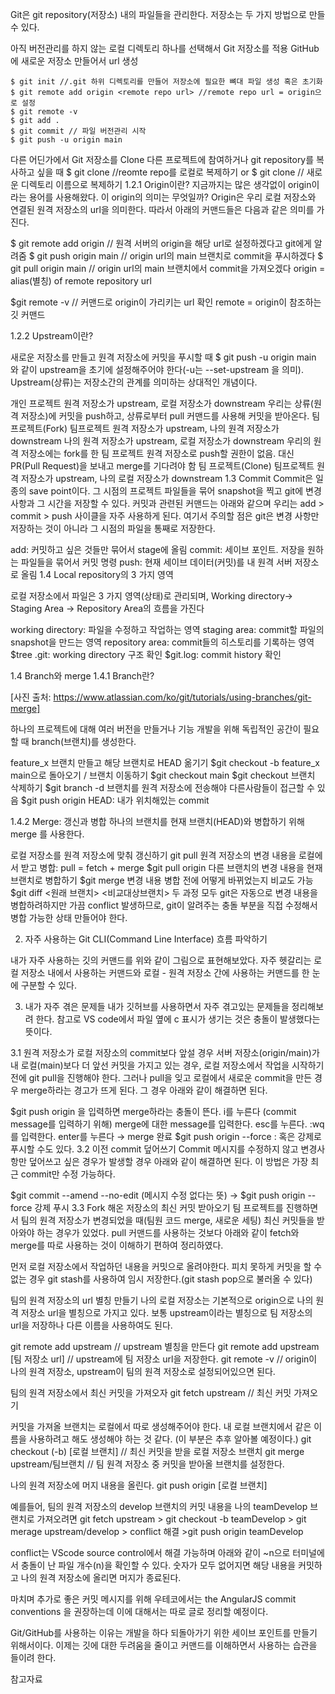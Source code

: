 Git은 git repository(저장소) 내의 파일들을 관리한다. 저장소는 두 가지 방법으로 만들 수 있다.

아직 버전관리를 하지 않는 로컬 디렉토리 하나를 선택해서 Git 저장소를 적용
GitHub에 새로운 저장소 만들어서 url 생성

```git
$ git init //.git 하위 디렉토리를 만들어 저장소에 필요한 뼈대 파일 생성 혹은 초기화
$ git remote add origin <remote repo url> //remote repo url = origin으로 설정
$ git remote -v
$ git add .
$ git commit // 파일 버전관리 시작
$ git push -u origin main
```

다른 어딘가에서 Git 저장소를 Clone
다른 프로젝트에 참여하거나 git repository를 복사하고 싶을 때
$ git clone <remote repo url> //reomte repo를 로컬로 복제하기
 or
$ git clone <remote repo url.git> <newname> // 새로운 디렉토리 이름으로 복제하기 
1.2.1 Origin이란?
지금까지는 많은 생각없이 origin이라는 용어를 사용해왔다. 이 origin의 의미는 무엇일까? Origin은 우리 로컬 저장소와 연결된 원격 저장소의 url을 의미한다. 따라서 아래의 커맨드들은 다음과 같은 의미를 가진다.

$ git remote add origin <remote repo url> // 원격 서버의 origin을 해당 url로 설정하겠다고 git에게 알려줌
$ git push origin main // origin url의 main 브랜치로 commit을 푸시하겠다
$ git pull origin main // origin url의 main 브랜치에서 commit을 가져오겠다
origin = alias(별칭) of remote repository url

$git remote -v // 커맨드로 origin이 가리키는 url 확인
remote = origin이 참조하는 깃 커맨드

1.2.2 Upstream이란?


새로운 저장소를 만들고 원격 저장소에 커밋을 푸시할 때 $ git push -u origin main 와 같이 upstream을 초기에 설정해주어야 한다(-u는 --set-upstream 을 의미). Upstream(상류)는 저장소간의 관계를 의미하는 상대적인 개념이다.

개인 프로젝트
원격 저장소가 upstream, 로컬 저장소가 downstream
우리는 상류(원격 저장소)에 커밋을 push하고, 상류로부터 pull 커맨드를 사용해 커밋을 받아온다.
팀 프로젝트(Fork)
팀프로젝트 원격 저장소가 upstream, 나의 원격 저장소가 downstream
나의 원격 저장소가 upstream, 로컬 저장소가 downstream
우리의 원격 저장소에는 fork를 한 팀 프로젝트 원격 저장소로 push할 권한이 없음. 대신 PR(Pull Request)을 보내고 merge를 기다려야 함
팀 프로젝트(Clone)
팀프로젝트 원격 저장소가 upstream, 나의 로컬 저장소가 downstream
1.3 Commit
Commit은 일종의 save point이다. 그 시점의 프로젝트 파일들을 묶어 snapshot을 찍고 git에 변경 사항과 그 시간을 저장할 수 있다. 커밋과 관련된 커맨드는 아래와 같으며 우리는 add > commit > push 사이클을 자주 사용하게 된다. 여기서 주의할 점은 git은 변경 사항만 저장하는 것이 아니라 그 시점의 파일을 통째로 저장한다.

add: 커밋하고 싶은 것들만 묶어서 stage에 올림
commit: 세이브 포인트. 저장을 원하는 파일들을 묶어서 커밋 명령
push: 현재 세이브 데이터(커밋)를 내 원격 서버 저장소로 올림
1.4 Local repository의 3 가지 영역


로컬 저장소에서 파일은 3 가지 영역(상태)로 관리되며, Working directory→ Staging Area → Repository Area의 흐름을 가진다

working directory: 파일을 수정하고 작업하는 영역
staging area: commit할 파일의 snapshot을 만드는 영역
repository area: commit들의 히스토리를 기록하는 영역
$tree .git: working directory 구조 확인
$git.log: commit history 확인

1.4 Branch와 merge
1.4.1 Branch란?

[사진 출처: https://www.atlassian.com/ko/git/tutorials/using-branches/git-merge]

하나의 프로젝트에 대해 여러 버전을 만들거나 기능 개발을 위해 독립적인 공간이 필요할 때 branch(브랜치)를 생성한다.

feature_x 브랜치 만들고 해당 브랜치로 HEAD 옮기기
$git checkout -b feature_x
main으로 돌아오기 / 브랜치 이동하기
$git checkout main
$git checkout <branch name>
브랜치 삭제하기
$git branch -d <branch name>
브랜치를 원격 저장소에 전송해야 다른사람들이 접근할 수 있음
$git push origin <branch name>
HEAD: 내가 위치해있는 commit

1.4.2 Merge: 갱신과 병합
하나의 브랜치를 현재 브랜치(HEAD)와 병합하기 위해 merge 를 사용한다.

로컬 저장소를 원격 저장소에 맞춰 갱신하기 git pull
원격 저장소의 변경 내용을 로컬에서 받고 병합: pull = fetch + merge
$git pull origin <branch name>
다른 브랜치의 변경 내용을 현재 브랜치로 병합하기 $git merge <branch name>
변경 내용 병합 전에 어떻게 바뀌었는지 비교도 가능 $git diff <원래 브랜치> <비교대상브랜치>
두 과정 모두 git은 자동으로 변경 내용을 병합하려하지만 가끔 conflict 발생하므로, git이 알려주는 충돌 부분을 직접 수정해서 병합 가능한 상태 만들어야 한다.

2. 자주 사용하는 Git CLI(Command Line Interface) 흐름 파악하기

내가 자주 사용하는 깃의 커맨드를 위와 같이 그림으로 표현해보았다. 자주 헷갈리는 로컬 저장소 내에서 사용하는 커맨드와 로컬 - 원격 저장소 간에 사용하는 커맨드를 한 눈에 구분할 수 있다.

3. 내가 자주 겪은 문제들
내가 깃허브를 사용하면서 자주 겪고있는 문제들을 정리해보려 한다. 참고로 VS code에서 파일 옆에 c 표시가 생기는 것은 충돌이 발생했다는 뜻이다.

3.1 원격 저장소가 로컬 저장소의 commit보다 앞설 경우
서버 저장소(origin/main)가 내 로컬(main)보다 더 앞선 커밋을 가지고 있는 경우, 로컬 저장소에서 작업을 시작하기 전에 git pull을 진행해야 한다. 그러나 pull을 잊고 로컬에서 새로운 commit을 만든 경우 merge하라는 경고가 뜨게 된다. 그 경우 아래와 같이 해결하면 된다.

$git push origin <branch name>을 입력하면 merge하라는 충돌이 뜬다.
i를 누른다 (commit message를 입력하기 위해)
merge에 대한 message를 입력한다.
esc를 누른다.
:wq를 입력한다.
enter를 누른다 → merge 완료
$git push origin <branch name> --force : 혹은 강제로 푸시할 수도 있다.
3.2 이전 commit 덮어쓰기
Commit 메시지를 수정하지 않고 변경사항만 덮어쓰고 싶은 경우가 발생할 경우 아래와 같이 해결하면 된다. 이 방법은 가장 최근 commit만 수정 가능하다.

$git commit --amend --no-edit (메시지 수정 없다는 뜻) → $git push origin <branch name> --force 강제 푸시
3.3 Fork 해온 저장소의 최신 커밋 받아오기
팀 프로젝트를 진행하면서 팀의 원격 저장소가 변경되었을 때(팀원 코드 merge, 새로운 세팅) 최신 커밋들을 받아와야 하는 경우가 있었다. pull 커맨드를 사용하는 것보다 아래와 같이 fetch와 merge를 따로 사용하는 것이 이해하기 편하여 정리하였다.

먼저 로컬 저장소에서 작업하던 내용을 커밋으로 올려야한다. 피치 못하게 커밋을 할 수 없는 경우
git stash를 사용하여 임시 저장한다.(git stash pop으로 불러올 수 있다)

팀의 원격 저장소의 url 별칭 만들기
나의 로컬 저장소는 기본적으로 origin으로 나의 원격 저장소 url을 별칭으로 가지고 있다. 보통 upstream이라는 별칭으로 팀 저장소의 url을 저장하나 다른 이름을 사용하여도 된다.

git remote add upstream // upstream 별칭을 만든다
git remote add upstream [팀 저장소 url] // upstream에 팀 저장소 url을 저장한다.
git remote -v // origin이 나의 원격 저장소, upstream이 팀의 원격 저장소로 설정되어있으면 된다.

팀의 원격 저장소에서 최신 커밋을 가져오자
git fetch upstream // 최신 커밋 가져오기

커밋을 가져올 브랜치는 로컬에서 따로 생성해주어야 한다. 내 로컬 브랜치에서 같은 이름을 사용하려고 해도 생성해야 하는 것 같다. (이 부분은 추후 알아볼 예정이다.)
git checkout (-b) [로컬 브랜치] // 최신 커밋을 받을 로컬 저장소 브랜치
git merge upstream/팀브랜치 // 팀 원격 저장소 중 커밋을 받아올 브랜치를 설정한다.

나의 원격 저장소에 머지 내용을 올린다.
git push origin [로컬 브랜치]

예를들어, 팀의 원격 저장소의 develop 브랜치의 커밋 내용을 나의 teamDevelop 브랜치로 가져오려면
git fetch upstream > git checkout -b teamDevelop > git merage upstream/develop > conflict 해결 >git push origin teamDevelop

conflict는 VScode source control에서 해결 가능하며 아래와 같이 ~n으로 터미널에서 충돌이 난 파일 개수(n)을 확인할 수 있다. 숫자가 모두 없어지면 해당 내용을 커밋하고 나의 원격 저장소에 올리면 머지가 종료된다.



마치며
추가로 좋은 커밋 메시지를 위해 우테코에서는 the AngularJS commit conventions 을 권장하는데 이에 대해서는 따로 글로 정리할 예정이다.

Git/GitHub를 사용하는 이유는 개발을 하다 되돌아가기 위한 세이브 포인트를 만들기 위해서이다. 이제는 깃에 대한 두려움을 줄이고 커맨드를 이해하면서 사용하는 습관을 들이려 한다.

참고자료
